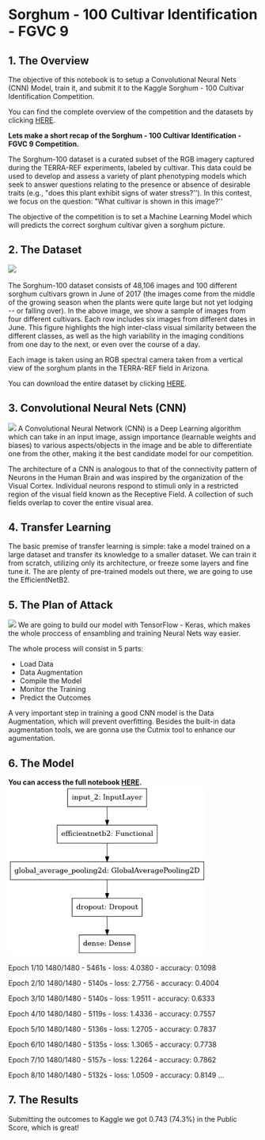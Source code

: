 # Sorghum - 100 Cultivar Identification - FGVC 9

## 1. The Overview
The objective of this notebook is to setup a Convolutional Neural Nets (CNN) Model, train it, and submit it to the Kaggle Sorghum - 100 Cultivar Identification Competition.

You can find the complete overview of the competition and the datasets by clicking <a href='https://www.kaggle.com/competitions/sorghum-id-fgvc-9'>HERE</a>.

<b>Lets make a short recap of the Sorghum - 100 Cultivar Identification - FGVC 9 Competition.</b>

The Sorghum-100 dataset is a curated subset of the RGB imagery captured during the TERRA-REF experiments, labeled by cultivar. This data could be used to develop and assess a variety of plant phenotyping models which seek to answer questions relating to the presence or absence of desirable traits (e.g., "does this plant exhibit signs of water stress?''). In this contest, we focus on the question: "What cultivar is shown in this image?''

The objective of the competition is to set a Machine Learning Model which will predicts the correct sorghum cultivar given a sorghum picture.

## 2. The Dataset
<img src="https://i.imgur.com/dlOnvRn.png">

The Sorghum-100 dataset consists of 48,106 images and 100 different sorghum cultivars grown in June of 2017 (the images come from the middle of the growing season when the plants were quite large but not yet lodging -- or falling over). In the above image, we show a sample of images from four different cultivars. Each row includes six images from different dates in June. This figure highlights the high inter-class visual similarity between the different classes, as well as the high variability in the imaging conditions from one day to the next, or even over the course of a day.

Each image is taken using an RGB spectral camera taken from a vertical view of the sorghum plants in the TERRA-REF field in Arizona.

You can download the entire dataset by clicking <a href='https://www.kaggle.com/competitions/sorghum-id-fgvc-9/data'>HERE</a>.

## 3. Convolutional Neural Nets (CNN)
<img src="https://miro.medium.com/max/1400/1*vkQ0hXDaQv57sALXAJquxA.jpeg">
A Convolutional Neural Network (CNN) is a Deep Learning algorithm which can take in an input image, assign importance (learnable weights and biases) to various aspects/objects in the image and be able to differentiate one from the other,  making it the best candidate model for our competition.

The architecture of a CNN is analogous to that of the connectivity pattern of Neurons in the Human Brain and was inspired by the organization of the Visual Cortex. Individual neurons respond to stimuli only in a restricted region of the visual field known as the Receptive Field. A collection of such fields overlap to cover the entire visual area.

## 4. Transfer Learning
The basic premise of transfer learning is simple: take a model trained on a large dataset and transfer its knowledge to a smaller dataset. We can train it from scratch, utilizing only its architecture, or freeze some layers and fine tune it.
The are plenty of pre-trained models out there, we are going to use the EfficientNetB2. 

## 5. The Plan of Attack
<img src='https://user-images.githubusercontent.com/32513366/71764203-797da800-2ec3-11ea-9eb9-8bdca4f45152.jpg' width=400 >
We are going to build our model with TensorFlow - Keras, which makes the whole proccess of ensambling and training Neural Nets way easier.

The whole process will consist in 5 parts:
* Load Data
* Data Augmentation
* Compile the Model
* Monitor the Training
* Predict the Outcomes

A very important step in training a good CNN model is the Data Augmentation, which will prevent overfitting. Besides the built-in data augmentation tools, we are gonna use the Cutmix tool to enhance our agumentation.

## 6. The Model
<b>You can access the full notebook <a href='https://github.com/nicholascomuni/Sorghum-100-Cultivar-Identification-EfficientNet/blob/master/KaggleSorghum100.ipynb'>HERE</a>.
<img src='https://raw.githubusercontent.com/nicholascomuni/Sorghum-100-Cultivar-Identification-EfficientNet/master/Img/model.png' width=400></b>


Epoch 1/10
1480/1480 - 5461s - loss: 4.0380 - accuracy: 0.1098

Epoch 2/10
1480/1480 - 5140s - loss: 2.7756 - accuracy: 0.4004

Epoch 3/10
1480/1480 - 5140s - loss: 1.9511 - accuracy: 0.6333

Epoch 4/10
1480/1480 - 5119s - loss: 1.4336 - accuracy: 0.7557

Epoch 5/10
1480/1480 - 5136s - loss: 1.2705 - accuracy: 0.7837

Epoch 6/10
1480/1480 - 5135s - loss: 1.3065 - accuracy: 0.7738

Epoch 7/10
1480/1480 - 5157s - loss: 1.2264 - accuracy: 0.7862

Epoch 8/10
1480/1480 - 5132s - loss: 1.0509 - accuracy: 0.8149
...

## 7. The Results
Submitting the outcomes to Kaggle we got 0.743 (74.3%) in the Public Score, which is great!
